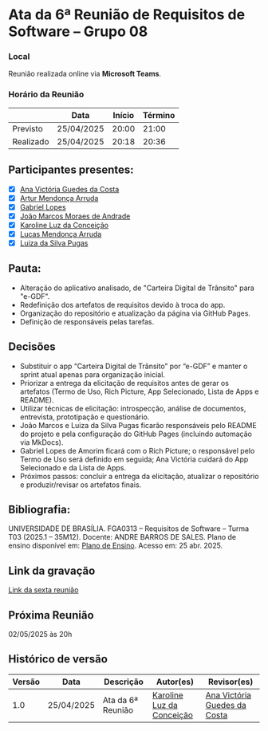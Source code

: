 # Ata da 6ª Reunião de Requisitos de Software – Grupo 08

### Local
Reunião realizada online via **Microsoft Teams**.

### Horário da Reunião
|          | Data       | Início| Término |
|----------|------------|-------|---------|
| Previsto | 25/04/2025 | 20:00 | 21:00   |
| Realizado| 25/04/2025 | 20:18 | 20:36  |

## Participantes presentes:
- [x] [Ana Victória Guedes da Costa](https://github.com/navicg)
- [x] [Artur Mendonça Arruda](https://github.com/ArtyMend07)
- [x] [Gabriel Lopes](https://github.com/BrzGab)
- [x] [João Marcos Moraes de Andrade](https://github.com/JJOAOMARCOSS)
- [x] [Karoline Luz da Conceição](https://github.com/KarolineLuz)
- [x] [Lucas Mendonça Arruda](https://github.com/lucasarruda9)
- [x] [Luiza da Silva Pugas](https://github.com/Luizaxx)

## Pauta:

- Alteração do aplicativo analisado, de "Carteira Digital de Trânsito" para "e-GDF".
- Redefinição dos artefatos de requisitos devido à troca do app.
- Organização do repositório e atualização da página via GitHub Pages.
- Definição de responsáveis pelas tarefas.


## Decisões

- Substituir o app “Carteira Digital de Trânsito” por “e-GDF” e manter o sprint atual apenas para organização inicial.  
- Priorizar a entrega da elicitação de requisitos antes de gerar os artefatos (Termo de Uso, Rich Picture, App Selecionado, Lista de Apps e README).  
- Utilizar técnicas de elicitação: introspecção, análise de documentos, entrevista, prototipação e questionário.  
- João Marcos e Luiza da Silva Pugas ficarão responsáveis pelo README do projeto e pela configuração do GitHub Pages (incluindo automação via MkDocs).  
- Gabriel Lopes de Amorim ficará com o Rich Picture; o responsável pelo Termo de Uso será definido em seguida; Ana Victória cuidará do App Selecionado e da Lista de Apps.  
- Próximos passos: concluir a entrega da elicitação, atualizar o repositório e produzir/revisar os artefatos finais.  


## Bibliografia:

UNIVERSIDADE DE BRASÍLIA. FGA0313 – Requisitos de Software – Turma T03 (2025.1 – 35M12). Docente: ANDRE BARROS DE SALES. Plano de ensino disponível em: [Plano de Ensino](https://aprender3.unb.br/pluginfile.php/3095981/mod_resource/content/60/FGA0303-T03v2.pdf). Acesso em: 25 abr. 2025.

## Link da gravação
[Link da sexta reunião](https://www.youtube.com/watch?v=axWCWykGDcs&feature=youtu.be)

## Próxima Reunião
02/05/2025 às 20h

## Histórico de versão
| Versão | Data | Descrição | Autor(es) | Revisor(es) |
|--------|------|-----------|-----------|-------------|
| 1.0 | 25/04/2025 | Ata da 6ª Reunião | [Karoline Luz da Conceição](https://github.com/KarolineLuz)| [Ana Victória Guedes da Costa](https://github.com/navicg) | 
